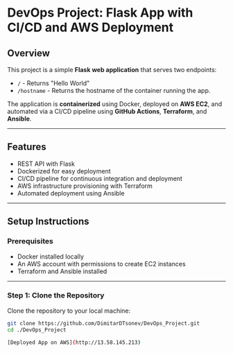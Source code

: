 # DevOps Project: Flask App with CI/CD and AWS Deployment

## Overview
This project is a simple **Flask web application** that serves two endpoints:
- `/` - Returns "Hello World"
- `/hostname` - Returns the hostname of the container running the app.

The application is **containerized** using Docker, deployed on **AWS EC2**, and automated via a CI/CD pipeline using **GitHub Actions**, **Terraform**, and **Ansible**.

---

## Features
- REST API with Flask
- Dockerized for easy deployment
- CI/CD pipeline for continuous integration and deployment
- AWS infrastructure provisioning with Terraform
- Automated deployment using Ansible

---

## Setup Instructions

### Prerequisites
- Docker installed locally
- An AWS account with permissions to create EC2 instances
- Terraform and Ansible installed

---

### Step 1: Clone the Repository
Clone the repository to your local machine:
```bash
git clone https://github.com/DimitarDTsonev/DevOps_Project.git
cd ./DevOps_Project

[Deployed App on AWS](http://13.58.145.213)
